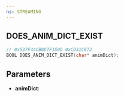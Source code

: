 ```yaml
---
ns: STREAMING
---
```

## DOES_ANIM_DICT_EXIST

```c
// 0x537F44CB0D7F150D 0xCD31C872
BOOL DOES_ANIM_DICT_EXIST(char* animDict);
```

## Parameters
* **animDict**:
